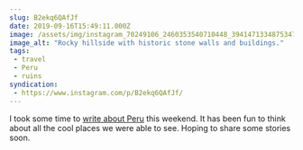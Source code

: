 ```yaml
---
slug: B2ekq6QAfJf
date: 2019-09-16T15:49:11.000Z
image: /assets/img/instagram_70249106_2460353540710448_3941471334875347737_n_17844072928654225.jpg
image_alt: "Rocky hillside with historic stone walls and buildings."
tags:
 - travel
 - Peru
 - ruins
syndication:
 - https://www.instagram.com/p/B2ekq6QAfJf/
---
```


I took some time to [write about Peru](/blog/2019/06/18/birding-in-peru/) this weekend. It has been fun to think about all the cool places we were able to see. Hoping to share some stories soon.
